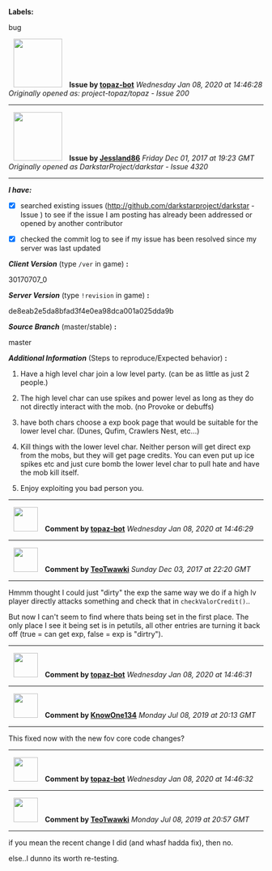 **Labels:**

bug



<a href="https://github.com/topaz-bot"><img src="https://avatars3.githubusercontent.com/u/59651103?v=4" width="96" height="96" hspace="10"></img></a> **Issue by [topaz-bot](https://github.com/topaz-bot)**
_Wednesday Jan 08, 2020 at 14:46:28_
_Originally opened as: project-topaz/topaz - Issue 200_

----

<a href="https://github.com/Jessland86"><img src="https://avatars1.githubusercontent.com/u/28382433?v=4"  width="96" height="96" hspace="10"></img></a> **Issue by [Jessland86](https://github.com/Jessland86)**
_Friday Dec 01, 2017 at 19:23 GMT_
_Originally opened as DarkstarProject/darkstar - Issue 4320_

----

<!-- place 'x' mark between square [] brackets to checkmark box -->

**_I have:_**

- [x] searched existing issues (http://github.com/darkstarproject/darkstar - Issue ) to see if the issue I am posting has already been addressed or opened by another contributor
- [x] checked the commit log to see if my issue has been resolved since my server was last updated


<!-- Issues will be closed without being looked into if the following information is missing (unless its not applicable). -->

**_Client Version_** (type `/ver` in game) **:** 
30170707_0

**_Server Version_** (type `!revision` in game) **:** 
de8eab2e5da8bfad3f4e0ea98dca001a025dda9b

**_Source Branch_** (master/stable) **:** 
master

**_Additional Information_** (Steps to reproduce/Expected behavior) **:** 
1) Have a high level char join a low level party. (can be as little as just 2 people.)
2) The high level char can use spikes and power level as long as they do not directly interact with the mob. (no Provoke or debuffs)
3) have both chars choose a exp book page that would be suitable for the lower level char. (Dunes, Qufim, Crawlers Nest, etc...)
4) Kill things with the lower level char. Neither person will get direct exp from the mobs, but they will get page credits. You can even put up ice spikes etc and just cure bomb the lower level char to pull hate and have the mob kill itself.
5) Enjoy exploiting you bad person you.



----
<a href="https://github.com/topaz-bot"><img src="https://avatars3.githubusercontent.com/u/59651103?v=4" width="48" height="48" hspace="10"></img></a> **Comment by [topaz-bot](https://github.com/topaz-bot)**
_Wednesday Jan 08, 2020 at 14:46:29_

----

<a href="https://github.com/TeoTwawki"><img src="https://avatars0.githubusercontent.com/u/6871475?v=4"  width="48" height="48" hspace="10"></img></a> **Comment by [TeoTwawki](https://github.com/TeoTwawki)**
_Sunday Dec 03, 2017 at 22:20 GMT_

----

Hmmm thought I could just "dirty" the exp the same way we do if a high lv player directly attacks something and check that in `checkValorCredit()`..

But now I can't seem to find where thats being set in the first place. The only place I see it being set is in petutils, all other entries are turning it back off (true = can get exp, false = exp is "dirtry").



----
<a href="https://github.com/topaz-bot"><img src="https://avatars3.githubusercontent.com/u/59651103?v=4" width="48" height="48" hspace="10"></img></a> **Comment by [topaz-bot](https://github.com/topaz-bot)**
_Wednesday Jan 08, 2020 at 14:46:31_

----

<a href="https://github.com/KnowOne134"><img src="https://avatars3.githubusercontent.com/u/35616771?v=4"  width="48" height="48" hspace="10"></img></a> **Comment by [KnowOne134](https://github.com/KnowOne134)**
_Monday Jul 08, 2019 at 20:13 GMT_

----

This fixed now with the new fov core code changes?



----
<a href="https://github.com/topaz-bot"><img src="https://avatars3.githubusercontent.com/u/59651103?v=4" width="48" height="48" hspace="10"></img></a> **Comment by [topaz-bot](https://github.com/topaz-bot)**
_Wednesday Jan 08, 2020 at 14:46:32_

----

<a href="https://github.com/TeoTwawki"><img src="https://avatars0.githubusercontent.com/u/6871475?v=4"  width="48" height="48" hspace="10"></img></a> **Comment by [TeoTwawki](https://github.com/TeoTwawki)**
_Monday Jul 08, 2019 at 20:57 GMT_

----

if you mean the recent change I did (and whasf hadda fix), then no.

else..I dunno its worth re-testing.

